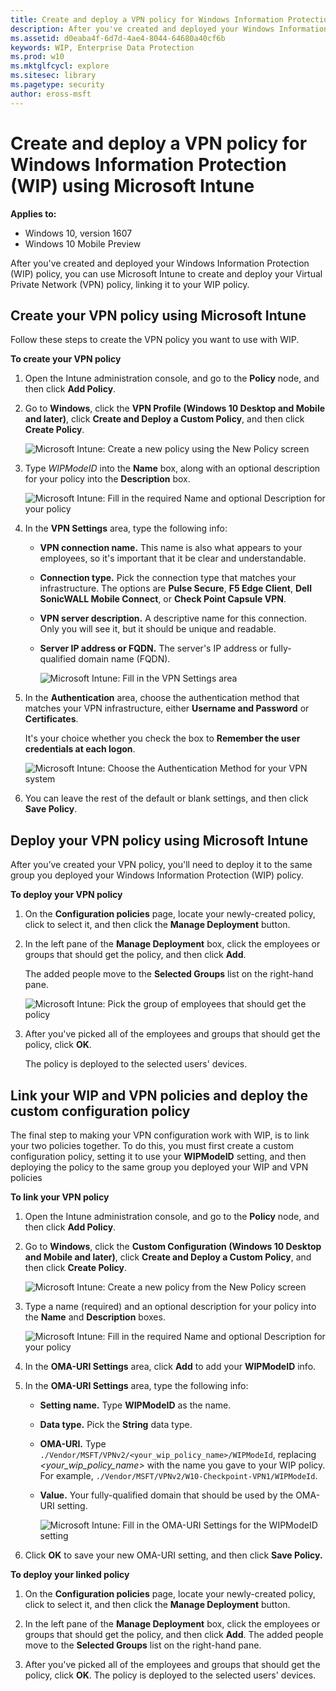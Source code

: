 ```yaml
---
title: Create and deploy a VPN policy for Windows Information Protection (WIP) using Microsoft Intune (Windows 10)
description: After you've created and deployed your Windows Information Protection (WIP) policy, you can use Microsoft Intune to create and deploy your Virtual Private Network (VPN) policy, linking it to your WIP policy.
ms.assetid: d0eaba4f-6d7d-4ae4-8044-64680a40cf6b
keywords: WIP, Enterprise Data Protection
ms.prod: w10
ms.mktglfcycl: explore
ms.sitesec: library
ms.pagetype: security
author: eross-msft
---
```


# Create and deploy a VPN policy for Windows Information Protection (WIP) using Microsoft Intune
**Applies to:**

-   Windows 10, version 1607
-   Windows 10 Mobile Preview

After you've created and deployed your Windows Information Protection (WIP) policy, you can use Microsoft Intune to create and deploy your Virtual Private Network (VPN) policy, linking it to your WIP policy.

## Create your VPN policy using Microsoft Intune
Follow these steps to create the VPN policy you want to use with WIP.

**To create your VPN policy**

1.  Open the Intune administration console, and go to the **Policy** node, and then click **Add Policy**.

2.  Go to **Windows**, click the **VPN Profile (Windows 10 Desktop and Mobile and later)**, click **Create and Deploy a Custom Policy**, and then click **Create Policy**.

    ![Microsoft Intune: Create a new policy using the New Policy screen](images/intune-vpn-createpolicy.png)

3.  Type *WIPModeID* into the **Name** box, along with an optional description for your policy into the **Description** box.

    ![Microsoft Intune: Fill in the required Name and optional Description for your policy](images/intune-vpn-titledescription.png)

4.  In the **VPN Settings** area, type the following info:

    -   **VPN connection name.** This name is also what appears to your employees, so it's important that it be clear and understandable.

    -   **Connection type.** Pick the connection type that matches your infrastructure. The options are **Pulse Secure**, **F5 Edge Client**, **Dell SonicWALL Mobile Connect**, or **Check Point Capsule VPN**.

    -   **VPN server description.** A descriptive name for this connection. Only you will see it, but it should be unique and readable.

    -   **Server IP address or FQDN.** The server's IP address or fully-qualified domain name (FQDN).

        ![Microsoft Intune: Fill in the VPN Settings area](images/intune-vpn-vpnsettings.png)

5.  In the **Authentication** area, choose the authentication method that matches your VPN infrastructure, either **Username and Password** or **Certificates**.<p>
It's your choice whether you check the box to **Remember the user credentials at each logon**.

    ![Microsoft Intune: Choose the Authentication Method for your VPN system](images/intune-vpn-authentication.png)

6.  You can leave the rest of the default or blank settings, and then click **Save Policy**.

## Deploy your VPN policy using Microsoft Intune
After you’ve created your VPN policy, you'll need to deploy it to the same group you deployed your Windows Information Protection (WIP) policy.

**To deploy your VPN policy**

1.  On the **Configuration policies** page, locate your newly-created policy, click to select it, and then click the **Manage Deployment** button.

2.  In the left pane of the **Manage Deployment** box, click the employees or groups that should get the policy, and then click **Add**.<p>
The added people move to the **Selected Groups** list on the right-hand pane.

    ![Microsoft Intune: Pick the group of employees that should get the policy](images/intune-deploy-vpn.png)

3.  After you've picked all of the employees and groups that should get the policy, click **OK**.<p>
The policy is deployed to the selected users' devices.

## Link your WIP and VPN policies and deploy the custom configuration policy
The final step to making your VPN configuration work with WIP, is to link your two policies together. To do this, you must first create a custom configuration policy, setting it to use your **WIPModeID** setting, and then deploying the policy to the same group you deployed your WIP and VPN policies

**To link your VPN policy**

1.  Open the Intune administration console, and go to the **Policy** node, and then click **Add Policy**.

2.  Go to **Windows**, click the **Custom Configuration (Windows 10 Desktop and Mobile and later)**, click **Create and Deploy a Custom Policy**, and then click **Create Policy**.

    ![Microsoft Intune: Create a new policy from the New Policy screen](images/intune-vpn-customconfig.png)

3.  Type a name (required) and an optional description for your policy into the **Name** and **Description** boxes.

    ![Microsoft Intune: Fill in the required Name and optional Description for your policy](images/intune-vpn-wipmodeid.png)

4.  In the **OMA-URI Settings** area, click **Add** to add your **WIPModeID** info.

5.  In the **OMA-URI Settings** area, type the following info:

    -   **Setting name.** Type **WIPModeID** as the name.

    -   **Data type.** Pick the **String** data type.

    -   **OMA-URI.** Type `./Vendor/MSFT/VPNv2/<your_wip_policy_name>/WIPModeId`, replacing *&lt;your\_wip\_policy\_name&gt;* with the name you gave to your WIP policy. For example, `./Vendor/MSFT/VPNv2/W10-Checkpoint-VPN1/WIPModeId`.

    -   **Value.** Your fully-qualified domain that should be used by the OMA-URI setting.

        ![Microsoft Intune: Fill in the OMA-URI Settings for the WIPModeID setting](images/intune-vpn-omaurisettings.png)

6.  Click **OK** to save your new OMA-URI setting, and then click **Save Policy.**


 **To deploy your linked policy**

1.  On the **Configuration policies** page, locate your newly-created policy, click to select it, and then click the **Manage Deployment** button.

2.  In the left pane of the **Manage Deployment** box, click the employees or groups that should get the policy, and then click **Add**. The added people move to the **Selected Groups** list on the right-hand pane.

3.  After you've picked all of the employees and groups that should get the policy, click **OK**. The policy is deployed to the selected users' devices.





